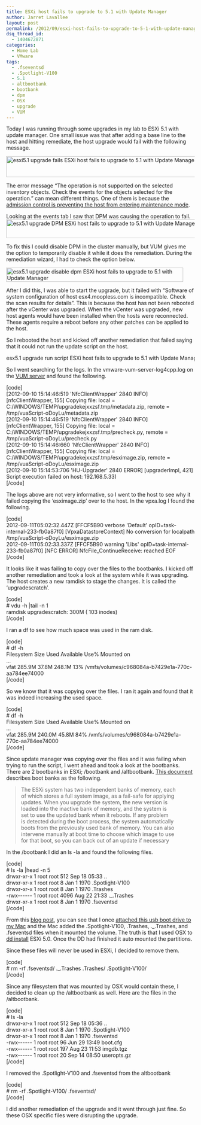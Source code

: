 ```yaml
---
title: ESXi host fails to upgrade to 5.1 with Update Manager
author: Jarret Lavallee
layout: post
permalink: /2012/09/esxi-host-fails-to-upgrade-to-5-1-with-update-manager/
dsq_thread_id:
  - 1404672871
categories:
  - Home Lab
  - VMware
tags:
  - .fseventsd
  - .Spotlight-V100
  - 5.1
  - altbootbank
  - bootbank
  - dpm
  - OSX
  - upgrade
  - VUM
---
```

Today I was running through some upgrades in my lab to ESXi 5.1 with update manager. One small issue was that after adding a base line to the host and hitting remediate, the host upgrade would fail with the following message.

<a href="http://virtuallyhyper.com/wp-content/uploads/2012/09/esxi5.1-upgrade-fails.png" onclick="javascript:_gaq.push(['_trackEvent','outbound-article','http://virtuallyhyper.com/wp-content/uploads/2012/09/esxi5.1-upgrade-fails.png']);"><img class="aligncenter size-full wp-image-3534" title="esxi5.1 upgrade fails" src="http://virtuallyhyper.com/wp-content/uploads/2012/09/esxi5.1-upgrade-fails.png" alt="esxi5.1 upgrade fails ESXi host fails to upgrade to 5.1 with Update Manager" width="651" height="56" /></a>

The error message &#8220;The operation is not supported on the selected inventory objects. Check the events for the objects selected for the operation.&#8221; can mean different things. One of them is because the <a href="http://kb.vmware.com/kb/1024331" onclick="javascript:_gaq.push(['_trackEvent','outbound-article','http://kb.vmware.com/kb/1024331']);" target="_blank">admission control is preventing the host from entering maintenance mode</a>.

Looking at the events tab I saw that DPM was causing the operation to fail.  
<a href="http://virtuallyhyper.com/wp-content/uploads/2012/09/esx5.1-upgrade-DPM.png" onclick="javascript:_gaq.push(['_trackEvent','outbound-article','http://virtuallyhyper.com/wp-content/uploads/2012/09/esx5.1-upgrade-DPM.png']);"><img class="aligncenter size-full wp-image-3535" title="esx5.1 upgrade DPM" src="http://virtuallyhyper.com/wp-content/uploads/2012/09/esx5.1-upgrade-DPM.png" alt="esx5.1 upgrade DPM ESXi host fails to upgrade to 5.1 with Update Manager" width="748" height="50" /></a>

To fix this I could disable DPM in the cluster manually, but VUM gives me the option to temporarily disable it while it does the remediation. During the remediation wizard, I had to check the option below.

<a href="http://virtuallyhyper.com/wp-content/uploads/2012/09/esx5.1-upgrade-disable-dpm.png" onclick="javascript:_gaq.push(['_trackEvent','outbound-article','http://virtuallyhyper.com/wp-content/uploads/2012/09/esx5.1-upgrade-disable-dpm.png']);"><img class="aligncenter size-full wp-image-3536" title="esx5.1 upgrade disable dpm" src="http://virtuallyhyper.com/wp-content/uploads/2012/09/esx5.1-upgrade-disable-dpm.png" alt="esx5.1 upgrade disable dpm ESXi host fails to upgrade to 5.1 with Update Manager" width="473" height="38" /></a>

After I did this, I was able to start the upgrade, but it failed with &#8220;Software of system configuration of host esx4.moopless.com is incompatible. Check the scan results for details&#8221;. This is because the host has not been rebooted after the vCenter was upgraded. When the vCenter was upgraded, new host agents would have been installed when the hosts were reconnected. These agents require a reboot before any other patches can be applied to the host.

So I rebooted the host and kicked off another remediation that failed saying that it could not run the update script on the host.

<a href="http://virtuallyhyper.com/wp-content/uploads/2012/09/esx5.1-upgrade-run-script.png" onclick="javascript:_gaq.push(['_trackEvent','outbound-article','http://virtuallyhyper.com/wp-content/uploads/2012/09/esx5.1-upgrade-run-script.png']);"><img class="aligncenter size-full wp-image-3540" title="esx5.1 upgrade run script" src="http://virtuallyhyper.com/wp-content/uploads/2012/09/esx5.1-upgrade-run-script.png" alt="esx5.1 upgrade run script ESXi host fails to upgrade to 5.1 with Update Manager" width="872" height="17" /></a>

So I went searching for the logs. In the vmware-vum-server-log4cpp.log on the <a href="http://kb.vmware.com/kb/1003693" onclick="javascript:_gaq.push(['_trackEvent','outbound-article','http://kb.vmware.com/kb/1003693']);" target="_blank">VUM server</a> and found the following.

[code]  
\[2012-09-10 15:14:46:519 'NfcClientWrapper' 2840 INFO\] \[nfcClientWrapper, 155\] Copying file: local = C:/WINDOWS/TEMP/upgradekejxxzsf.tmp/metadata.zip, remote = /tmp/vuaScript-oDoyLu/metadata.zip  
\[2012-09-10 15:14:46:519 'NfcClientWrapper' 2840 INFO\] \[nfcClientWrapper, 155\] Copying file: local = C:/WINDOWS/TEMP/upgradekejxxzsf.tmp/precheck.py, remote = /tmp/vuaScript-oDoyLu/precheck.py  
\[2012-09-10 15:14:46:660 'NfcClientWrapper' 2840 INFO\] \[nfcClientWrapper, 155\] Copying file: local = C:/WINDOWS/TEMP/upgradekejxxzsf.tmp/esximage.zip, remote = /tmp/vuaScript-oDoyLu/esximage.zip  
\[2012-09-10 15:14:53:706 'HU-Upgrader' 2840 ERROR\] \[upgraderImpl, 421\] Script execution failed on host: 192.168.5.33)  
[/code]

The logs above are not very informative, so I went to the host to see why it failed copying the &#8216;esximage.zip&#8217; over to the host. In the vpxa.log I found the following.

[code]  
2012-09-11T05:02:32.447Z \[FFCF5B90 verbose 'Default' opID=task-internal-233-fb0a87f0\] \[VpxaDatastoreContext\] No conversion for localpath /tmp/vuaScript-oDoyLu/esximage.zip  
2012-09-11T05:02:33.337Z \[FFCF5B90 warning 'Libs' opID=task-internal-233-fb0a87f0\] \[NFC ERROR\] NfcFile_ContinueReceive: reached EOF  
[/code]

It looks like it was failing to copy over the files to the bootbanks. I kicked off another remediation and took a look at the system while it was upgrading. The host creates a new ramdisk to stage the changes. It is called the &#8216;upgradescratch&#8217;.

[code]  
\# vdu -h |tail -n 1  
ramdisk upgradescratch: 300M ( 103 inodes)  
[/code]

I ran a df to see how much space was used in the ram disk.

[code]  
\# df -h  
Filesystem Size Used Available Use% Mounted on  
...  
vfat 285.9M 37.8M 248.1M 13% /vmfs/volumes/c968084a-b7429e1a-770c-aa784ee74000  
[/code]

So we know that it was copying over the files. I ran it again and found that it was indeed increasing the used space.

[code]  
\# df -h  
Filesystem Size Used Available Use% Mounted on  
...  
vfat 285.9M 240.0M 45.8M 84% /vmfs/volumes/c968084a-b7429e1a-770c-aa784ee74000  
[/code]

Since update manager was copying over the files and it was failing when trying to run the script, I went ahead and took a look at the bootbanks. There are 2 bootbanks in ESXi; /bootbank and /altbootbank. <a href="http://www.vmware.com/files/pdf/ESXi_architecture.pdf" onclick="javascript:_gaq.push(['_trackEvent','download','http://www.vmware.com/files/pdf/ESXi_architecture.pdf']);" target="_blank">This document</a> describes boot banks as the following.

> The ESXi system has two independent banks of memory, each  
> of which stores a full system image, as a fail-safe for applying  
> updates. When you upgrade the system, the new version is  
> loaded into the inactive bank of memory, and the system is  
> set to use the updated bank when it reboots. If any problem  
> is detected during the boot process, the system automatically  
> boots from the previously used bank of memory. You can also  
> intervene manually at boot time to choose which image to use  
> for that boot, so you can back out of an update if necessary

In the /bootbank I did an ls -la and found the following files.

[code]  
\# ls -la |head -n 5  
drwxr-xr-x 1 root root 512 Sep 18 05:33 ..  
drwxr-xr-x 1 root root 8 Jan 1 1970 .Spotlight-V100  
drwxr-xr-x 1 root root 8 Jan 1 1970 .Trashes  
-rwx\---\--- 1 root root 4096 Aug 22 21:33 ._.Trashes  
drwxr-xr-x 1 root root 8 Jan 1 1970 .fseventsd  
[/code]

From this <a href="http://coolestguyplanettech.com/downtown/spotlight-out-control-mac-os-x-lion-107" onclick="javascript:_gaq.push(['_trackEvent','outbound-article','http://coolestguyplanettech.com/downtown/spotlight-out-control-mac-os-x-lion-107']);" target="_blank" class="broken_link">blog post</a>, you can see that I once <a href="http://www.ghacks.net/2009/08/19/spotlight-v100-and-trashes-folders-on-usb-flash-drives/" onclick="javascript:_gaq.push(['_trackEvent','outbound-article','http://www.ghacks.net/2009/08/19/spotlight-v100-and-trashes-folders-on-usb-flash-drives/']);" target="_blank">attached this usb boot drive to my Mac</a> and the Mac added the .Spotlight-V100, .Trashes, ._.Trashes, and .fseventsd files when it mounted the volume. The truth is that I used OSX to <a href="http://vmwire.com/2011/09/11/creating-vsphere-5-esxi-embedded-usb-stick/" onclick="javascript:_gaq.push(['_trackEvent','outbound-article','http://vmwire.com/2011/09/11/creating-vsphere-5-esxi-embedded-usb-stick/']);" target="_blank">dd install</a> ESXi 5.0. Once the DD had finished it auto mounted the partitions.

Since these files will never be used in ESXi, I decided to remove them.

[code]  
\# rm -rf .fseventsd/ ._.Trashes .Trashes/ .Spotlight-V100/  
[/code]

Since any filesystem that was mounted by OSX would contain these, I decided to clean up the /altbootbank as well. Here are the files in the /altbootbank.

[code]  
\# ls -la  
drwxr-xr-x 1 root root 512 Sep 18 05:36 ..  
drwxr-xr-x 1 root root 8 Jan 1 1970 .Spotlight-V100  
drwxr-xr-x 1 root root 8 Jan 1 1970 .fseventsd  
-rwx\---\--- 1 root root 96 Jun 29 13:49 boot.cfg  
-rwx\---\--- 1 root root 197 Aug 23 11:53 imgdb.tgz  
-rwx\---\--- 1 root root 20 Sep 14 08:50 useropts.gz  
[/code]

I removed the .Spotlight-V100 and .fseventsd from the altbootbank

[code]  
\# rm -rf .Spotlight-V100/ .fseventsd/  
[/code]

I did another remediation of the upgrade and it went through just fine. So these OSX specific files were disrupting the upgrade.

<p class="wp-flattr-button">
  <a class="FlattrButton" style="display:none;" href="http://virtuallyhyper.com/2012/09/esxi-host-fails-to-upgrade-to-5-1-with-update-manager/" title=" ESXi host fails to upgrade to 5.1 with Update Manager" rev="flattr;uid:virtuallyhyper;language:en_GB;category:text;tags:.fseventsd,.Spotlight-V100,5.1,altbootbank,bootbank,dpm,OSX,upgrade,VUM,blog;button:compact;">Today I was running through some upgrades in my lab to ESXi 5.1 with update manager. One small issue was that after adding a base line to the host and...</a>
</p>